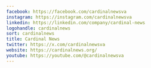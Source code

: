 ```yaml
---
facebook: https://facebook.com/cardinalnewsva
instagram: https://instagram.com/cardinalnewsva
linkedin: https://linkedin.com/company/cardinal-news
logohandle: cardinalnews
sort: cardinalnews
title: Cardinal News
twitter: https://x.com/cardinalnewsva
website: https://cardinalnews.org/
youtube: https://youtube.com/@cardinalnewsva
---
```

